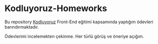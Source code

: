 # Kodluyoruz-Homeworks

Bu repository [Kodluyoruz](https://www.patika.dev/tr) Front-End eğitimi kapsamında yaptığım ödevleri barındırmaktadır.

Ödevlerimi incelemekten çekinme. Her türlü görüş ve öneriye açığım.
